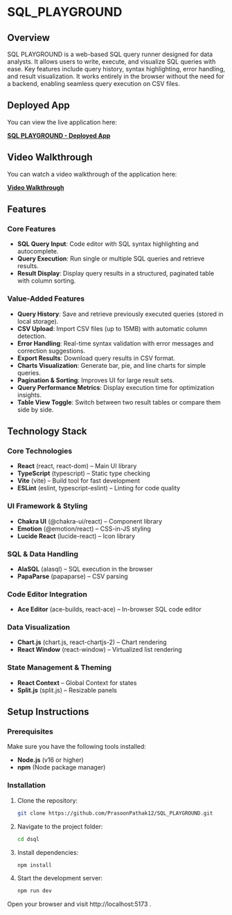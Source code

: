 # SQL_PLAYGROUND

## Overview

SQL PLAYGROUND is a web-based SQL query runner designed for data analysts. It allows users to write, execute, and visualize SQL queries with ease. Key features include query history, syntax highlighting, error handling, and result visualization. It works entirely in the browser without the need for a backend, enabling seamless query execution on CSV files.

## Deployed App

You can view the live application here:

[**SQL PLAYGROUND - Deployed App**](https://dsql-nine.vercel.app/)

## Video Walkthrough

You can watch a video walkthrough of the application here:

[**Video Walkthrough**](#)

## Features

### Core Features
- **SQL Query Input**: Code editor with SQL syntax highlighting and autocomplete.
- **Query Execution**: Run single or multiple SQL queries and retrieve results.
- **Result Display**: Display query results in a structured, paginated table with column sorting.

### Value-Added Features
- **Query History**: Save and retrieve previously executed queries (stored in local storage).
- **CSV Upload**: Import CSV files (up to 15MB) with automatic column detection.
- **Error Handling**: Real-time syntax validation with error messages and correction suggestions.
- **Export Results**: Download query results in CSV format.
- **Charts Visualization**: Generate bar, pie, and line charts for simple queries.
- **Pagination & Sorting**: Improves UI for large result sets.
- **Query Performance Metrics**: Display execution time for optimization insights.
- **Table View Toggle**: Switch between two result tables or compare them side by side.

## Technology Stack

### Core Technologies
- **React** (react, react-dom) – Main UI library
- **TypeScript** (typescript) – Static type checking
- **Vite** (vite) – Build tool for fast development
- **ESLint** (eslint, typescript-eslint) – Linting for code quality

### UI Framework & Styling
- **Chakra UI** (@chakra-ui/react) – Component library
- **Emotion** (@emotion/react) – CSS-in-JS styling
- **Lucide React** (lucide-react) – Icon library

### SQL & Data Handling
- **AlaSQL** (alasql) – SQL execution in the browser
- **PapaParse** (papaparse) – CSV parsing

### Code Editor Integration
- **Ace Editor** (ace-builds, react-ace) – In-browser SQL code editor

### Data Visualization
- **Chart.js** (chart.js, react-chartjs-2) – Chart rendering
- **React Window** (react-window) – Virtualized list rendering

### State Management & Theming
- **React Context** – Global Context for states
- **Split.js** (split.js) – Resizable panels

## Setup Instructions

### Prerequisites

Make sure you have the following tools installed:

- **Node.js** (v16 or higher)
- **npm** (Node package manager)

### Installation

1. Clone the repository:

   ```bash
   git clone https://github.com/PrasoonPathak12/SQL_PLAYGROUND.git

2. Navigate to the project folder:

   ```bash
   cd dsql

3. Install dependencies:

   ```bash
   npm install
   
4. Start the development server:

    ```bash
    npm run dev
    
Open your browser and visit http://localhost:5173 .

